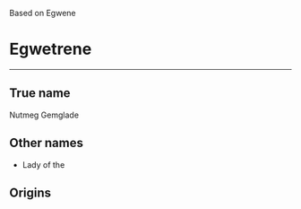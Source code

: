 Based on Egwene
# Egwetrene
---
## True name
Nutmeg Gemglade

## Other names
- Lady of the 
## Origins
